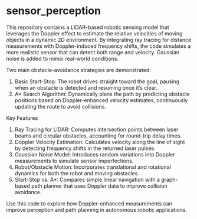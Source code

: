 # sensor_perception

This repository contains a LIDAR-based robotic sensing model that leverages the Doppler effect to estimate the relative velocities of moving objects in a dynamic 2D environment. By integrating ray tracing for distance measurements with Doppler-induced frequency shifts, the code simulates a more realistic sensor that can detect both range and velocity. Gaussian noise is added to mimic real-world conditions.

Two main obstacle-avoidance strategies are demonstrated:

1. Basic Start-Stop: The robot drives straight toward the goal, pausing when an obstacle is detected and resuming once it’s clear.
2. A* Search Algorithm: Dynamically plans the path by predicting obstacle positions based on Doppler-enhanced velocity estimates, continuously updating the route to avoid collisions.

   
Key Features

1. Ray Tracing for LIDAR: Computes intersection points between laser beams and circular obstacles, accounting for round-trip delay times.
2. Doppler Velocity Estimation: Calculates velocity along the line of sight by detecting frequency shifts in the returned laser pulses.
3. Gaussian Noise Model: Introduces random variations into Doppler measurements to simulate sensor imperfections.
4. Robot/Obstacle Motion: Incorporates translational and rotational dynamics for both the robot and moving obstacles.
5. Start-Stop vs. A*: Compares simple linear navigation with a graph-based path planner that uses Doppler data to improve collision avoidance.

Use this code to explore how Doppler-enhanced measurements can improve perception and path planning in autonomous robotic applications.
